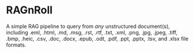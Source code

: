 # RAGnRoll
A simple RAG pipeline to query from *any* unstructured document(s), including .eml, .html, .md, .msg, .rst, .rtf, .txt, .xml, .png, .jpg, .jpeg, .tiff, .bmp, .heic, .csv, .doc, .docx, .epub, .odt, .pdf, .ppt, .pptx, .tsv, and .xlsx file formats.


